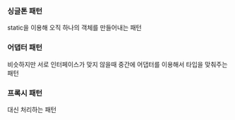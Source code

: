 ### 싱글톤 패턴
static을 이용해 오직 하나의 객체를 만들어내는 패턴
### 어댑터 패턴
비슷하지만 서로 인터페이스가 맞지 않을때 중간에 어댑터를 이용해서 타입을 맞춰주는 패턴  
### 프록시 패턴
대신 처리하는 패턴